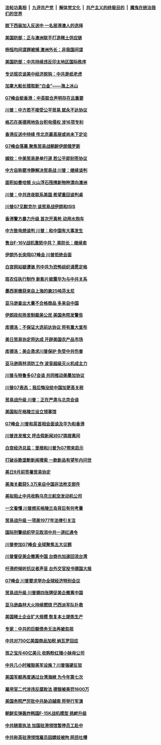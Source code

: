 ####  [法轮功真相](../../../../basic/blob/master/README.md?t=08271313) &nbsp;|&nbsp; [九评共产党](../../../../9ping.md/blob/master/README.md?t=08271313) &nbsp;|&nbsp; [解体党文化](../../../../jtdwh.md/blob/master/README.md?t=08271313)  &nbsp;|&nbsp; [共产主义的终极目的](../../../../gczydzjmd.md/blob/master/README.md?t=08271313) &nbsp;|&nbsp; [魔鬼在统治我们的世界](../../../../mgztzwmdsj.md/blob/master/README.md?t=08271313) 

#### [脱下西装加入反送中 一名居港澳人的选择](../pages/nsc418/n11480771.md?t=08271313) 

#### [美国防部：正与澳洲联手打造稀土供应链](../pages/nsc418/n11480766.md?t=08271313) 

#### [杨恒均间谍罪被捕 澳洲外长：非我国间谍](../pages/nsc418/n11480708.md?t=08271313) 

#### [美国防部：中共持续违反印太地区国际秩序](../pages/nsc418/n11480331.md?t=08271313) 

#### [专访班农谈美中经济脱钩：中共是纸老虎](../pages/nsc418/n11480597.md?t=08271313) 

#### [加拿大船长猎取新“白金”——海上冰山](../pages/nsc418/n11480145.md?t=08271313) 

#### [G7峰会挺香港：中英联合声明存在且重要](../pages/nsc418/n11479806.md?t=08271313) 

#### [川普：中方若不接受公平贸易 就永不达协议](../pages/nsc418/n11479305.md?t=08271313) 

#### [格芯在美德两地告台积电侵权 涉16项专利](../pages/nsc418/n11479494.md?t=08271313) 

#### [香港反送中持续 传北京最高层或尚未下定论](../pages/nsc418/n11479574.md?t=08271313) 

#### [G7峰会落幕 聚焦贸易战朝鲜伊朗俄罗斯](../pages/nsc418/n11479350.md?t=08271313) 

#### [姆钦：中美贸易是单行道 若公平即刻签协议](../pages/nsc418/n11478825.md?t=08271313) 

#### [中方自称要冷静解决贸易战 川普：继续谈判](../pages/nsc418/n11479003.md?t=08271313) 

#### [面积如曼哈顿 火山浮石筏携新物种漂向澳洲](../pages/nsc418/n11478631.md?t=08271313) 

#### [川普：中共连夜联系美国 希望重回谈判桌](../pages/nsc418/n11478248.md?t=08271313) 

#### [川普G7见默克尔 谈贸易战伊朗和ISIS](../pages/nsc418/n11478896.md?t=08271313) 

#### [香港警方暴力升级 首次开真枪 动用水炮车](../pages/nsc418/n11476800.md?t=08271313) 

#### [中方致电想谈判 川普：和中国有大事发生](../pages/nsc418/n11478553.md?t=08271313) 

#### [售台F-16V战机激怒中共？ 美防长：继续卖](../pages/nsc418/n11478470.md?t=08271313) 

#### [伊朗外长突闯G7峰会 川普拒绝会面](../pages/nsc418/n11478406.md?t=08271313) 

#### [白宫网站疑遭骇 列中共为恐怖组织请愿定格](../pages/nsc418/n11478189.md?t=08271313) 

#### [班农任执行制作 新影片披露华为与中共关系](../pages/nsc418/n11477765.md?t=08271313) 

#### [墨西哥缴获来自上海的逾25吨芬太尼](../pages/nsc418/n11477282.md?t=08271313) 

#### [亚马逊查出大量不合格商品 多来自中国](../pages/nsc418/n11477096.md?t=08271313) 

#### [伊朗政权扬言制裁美公民 美国务院发警告](../pages/nsc418/n11477088.md?t=08271313) 

#### [库德洛：不保证大选前达协议 将有重大宣布](../pages/nsc418/n11477108.md?t=08271313) 

#### [美日贸易协定将达成 开辟美国农产品市场](../pages/nsc418/n11476784.md?t=08271313) 

#### [库德洛：美企恳求川普保护 免受中共伤害](../pages/nsc418/n11476885.md?t=08271313) 

#### [亚马逊雨林消防工作 波音超级灭火机成主力](../pages/nsc418/n11476775.md?t=08271313) 

#### [川普与特鲁多G7会谈 共同推动美墨加协议](../pages/nsc418/n11476736.md?t=08271313) 

#### [川普G7表态：我后悔没给中国加更高关税](../pages/nsc418/n11476692.md?t=08271313) 

#### [贸易战升级 川普：正在严肃与北京会谈](../pages/nsc418/n11476661.md?t=08271313) 

#### [美国拟在格陵兰设立领事馆](../pages/nsc418/n11476334.md?t=08271313) 

#### [G7峰会 川普和英首相会面谈及华为和香港](../pages/nsc418/n11476469.md?t=08271313) 

#### [川普连发推文 抨击假新闻对G7挑拨离间](../pages/nsc418/n11476191.md?t=08271313) 

#### [白宫经济总监：里根和川普为G7带来启示](../pages/nsc418/n11475510.md?t=08271313) 

#### [打破谷歌垄断新闻搜索 一款新品有望年内问世](../pages/nsc418/n11475641.md?t=08271313) 

#### [美日9月前签署贸易协定](../pages/nsc418/n11475447.md?t=08271313) 

#### [美海关截获5.3万来自中国非法枪支部件](../pages/nsc418/n11475381.md?t=08271313) 

#### [美拟阻止中共收购乌克兰航空发动机公司](../pages/nsc418/n11475371.md?t=08271313) 

#### [一文看懂 川普想买格陵兰岛背后有何考量](../pages/nsc418/n11474650.md?t=08271313) 

#### [贸易战升级 一项美1977年法律引关注](../pages/nsc418/n11475339.md?t=08271313) 

#### [国际刑警组织罕见取消中共一道红通令](../pages/nsc418/n11475057.md?t=08271313) 

#### [川普参加G7峰会 全球聚焦五大议题](../pages/nsc418/n11475054.md?t=08271313) 

#### [川普督促美企撤离中国 台商也加速回流台湾](../pages/nsc418/n11474946.md?t=08271313) 

#### [吁港府倾听抗议者声音 台外交官投书德国大报](../pages/nsc418/n11474799.md?t=08271313) 

#### [G7峰会 川普要求举办全球经济特别会议](../pages/nsc418/n11474880.md?t=08271313) 

#### [贸易战升级 川普握四张牌促美企撤离中国](../pages/nsc418/n11474817.md?t=08271313) 

#### [亚马逊森林大火持续燃烧 巴西派军队扑救](../pages/nsc418/n11474445.md?t=08271313) 

#### [美国稀土企业扩大规模 恢复本土提炼生产](../pages/nsc418/n11473869.md?t=08271313) 

#### [专家：中共的巨额债务无法再被忽视](../pages/nsc418/n11473730.md?t=08271313) 

#### [中共对750亿美国商品加税 纳瓦罗回应](../pages/nsc418/n11473322.md?t=08271313) 

#### [孩之宝斥40亿美元 收购粉红猪小妹母公司](../pages/nsc418/n11472993.md?t=08271313) 

#### [中共几小时摧毁美军设施？川普强硬反驳](../pages/nsc418/n11472882.md?t=08271313) 

#### [美国军舰再度通过台湾海峡 为今年第七次](../pages/nsc418/n11472798.md?t=08271313) 

#### [雇用官二代涉违反腐败法 德银被美罚1600万](../pages/nsc418/n11472649.md?t=08271313) 

#### [美国务院严厉批中共胁迫越南 将举行军演](../pages/nsc418/n11472728.md?t=08271313) 

#### [朝鲜实弹轰炸韩国F-15K战机模型 挑衅升级](../pages/nsc418/n11472610.md?t=08271313) 

#### [中共随意执法 加国驻港领馆暂停员工赴中](../pages/nsc418/n11472495.md?t=08271313) 

#### [中共称英驻港领馆雇员因嫖妓被拘 网民吐槽](../pages/nsc418/n11472303.md?t=08271313) 

